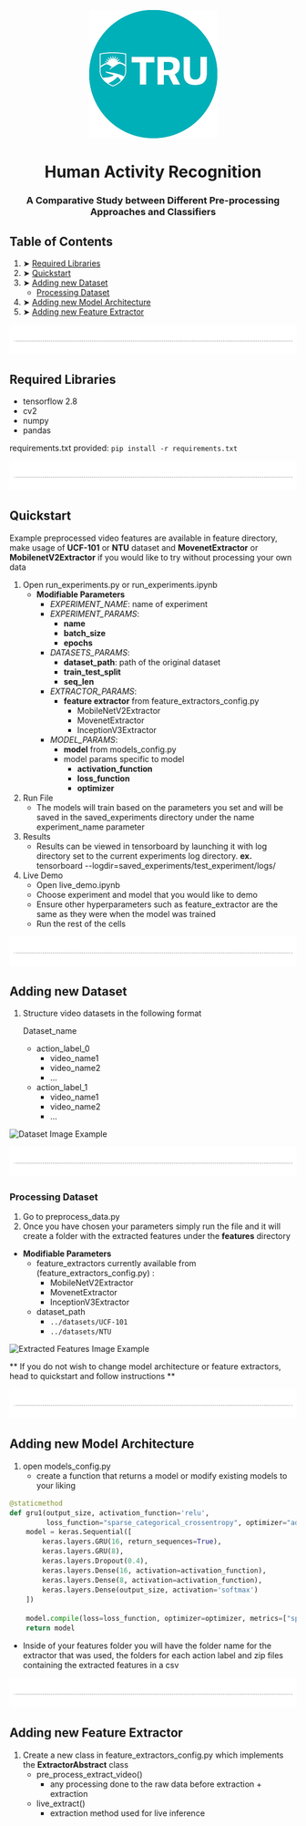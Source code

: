 <div align="center">

![-](docs/readme_images/tru_img.png)
# Human Activity Recognition </h1>
### A Comparative Study between Different Pre-processing Approaches and Classifiers</h3>  
</div>

## Table of Contents
1. ➤ [Required Libraries](#required-libraries)
2. ➤ [Quickstart](#quickstart)
3. ➤ [Adding new Dataset](#adding-new-dataset)
   - [Processing Dataset](#processing-dataset)
4. ➤ [Adding new Model Architecture](#adding-new-model-architecture)
5. ➤ [Adding new Feature Extractor](#adding-new-feature-extractor)

![-](docs/readme_images/line-break.png)

## Required Libraries
- tensorflow 2.8
- cv2
- numpy
- pandas

requirements.txt provided:
```pip install -r requirements.txt```

![-](docs/readme_images/line-break.png)

## Quickstart
Example preprocessed video features are available in feature directory, make
usage of **UCF-101** or **NTU** dataset and **MovenetExtractor** or
**MobilenetV2Extractor** if you would like to try without processing your own data 

1. Open run_experiments.py or run_experiments.ipynb
   - **Modifiable Parameters**
     - _EXPERIMENT_NAME_: name of experiment
     - _EXPERIMENT_PARAMS_:
       - **name**
       - **batch_size**
       - **epochs**
     - _DATASETS_PARAMS_:
       - **dataset_path**: path of the original dataset
       - **train\_test\_split**
       - **seq_len**
     - _EXTRACTOR_PARAMS_:
       - **feature extractor** from feature\_extractors\_config.py
           - MobileNetV2Extractor
           - MovenetExtractor
           - InceptionV3Extractor
     - _MODEL_PARAMS_:
       - **model** from models\_config.py
       - model params specific to model
         - **activation_function** 
         - **loss_function**
         - **optimizer**
2. Run File
   - The models will train based on the parameters you set and will be saved in the saved_experiments directory under the name  experiment\_name parameter 
3. Results
   - Results can be viewed in tensorboard by launching it with log directory set to the current experiments log directory. **ex.** tensorboard --logdir=saved_experiments/test_experiment/logs/
4. Live Demo
   - Open live_demo.ipynb
   - Choose experiment and model that you would like to demo
   - Ensure other hyperparameters such as feature_extractor are the same as they were when the model was trained
   - Run the rest of the cells

![-](docs/readme_images/line-break.png)

## Adding new Dataset
1. Structure video datasets in the following format

    Dataset_name
   - action_label_0
     - video_name1
     - video_name2
     - ...
   - action_label_1
       - video_name1
       - video_name2
       - ...
        
![Dataset Image Example](docs/readme_images/dataset_example.png "Dataset Example" )

![-](docs/readme_images/line-break.png)

### Processing Dataset

1. Go to preprocess_data.py
2. Once you have chosen your parameters simply run the file and it will create a folder with the extracted features 
under the **features** directory

- **Modifiable Parameters**
   - feature_extractors currently available from (feature_extractors_config.py) :
       - MobileNetV2Extractor
       - MovenetExtractor
       - InceptionV3Extractor
   - dataset_path 
       - `../datasets/UCF-101`
       - `../datasets/NTU`
 
![Extracted Features Image Example](docs/readme_images/features_example.png "Dataset Example" )

** If you do not wish to change model architecture or feature extractors, head to quickstart and follow
instructions ** 

![-](docs/readme_images/line-break.png)

## Adding new Model Architecture
1. open models_config.py
   - create a function that returns a model or modify existing models to your liking

```py
@staticmethod
def gru1(output_size, activation_function='relu',
         loss_function="sparse_categorical_crossentropy", optimizer="adam"):
    model = keras.Sequential([
        keras.layers.GRU(16, return_sequences=True),
        keras.layers.GRU(8),
        keras.layers.Dropout(0.4),
        keras.layers.Dense(16, activation=activation_function),
        keras.layers.Dense(8, activation=activation_function),
        keras.layers.Dense(output_size, activation='softmax')
    ])

    model.compile(loss=loss_function, optimizer=optimizer, metrics=["sparse_categorical_accuracy"])
    return model
```


 - Inside of your features folder you will have the folder name for the extractor that was used, the folders
for each action label and zip files containing the extracted features in a csv

![-](docs/readme_images/line-break.png)

## Adding new Feature Extractor
1. Create a new class in feature\_extractors\_config.py which implements the **ExtractorAbstract** class
   - pre\_process\_extract\_video()
     - any processing done to the raw data before extraction + extraction
   - live\_extract()
     - extraction method used for live inference

